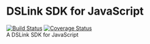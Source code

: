 # DSLink SDK for JavaScript
[![Build Status](https://travis-ci.org/JohanvdWest/sdk-dslink-javascript.svg?branch=master)](https://travis-ci.org/JohanvdWest/sdk-dslink-javascript) [![Coverage Status](https://coveralls.io/repos/JohanvdWest/sdk-dslink-javascript/badge.png?branch=master)](https://coveralls.io/r/JohanvdWest/sdk-dslink-javascript?branch=master)  
A DSLink SDK for JavaScript

